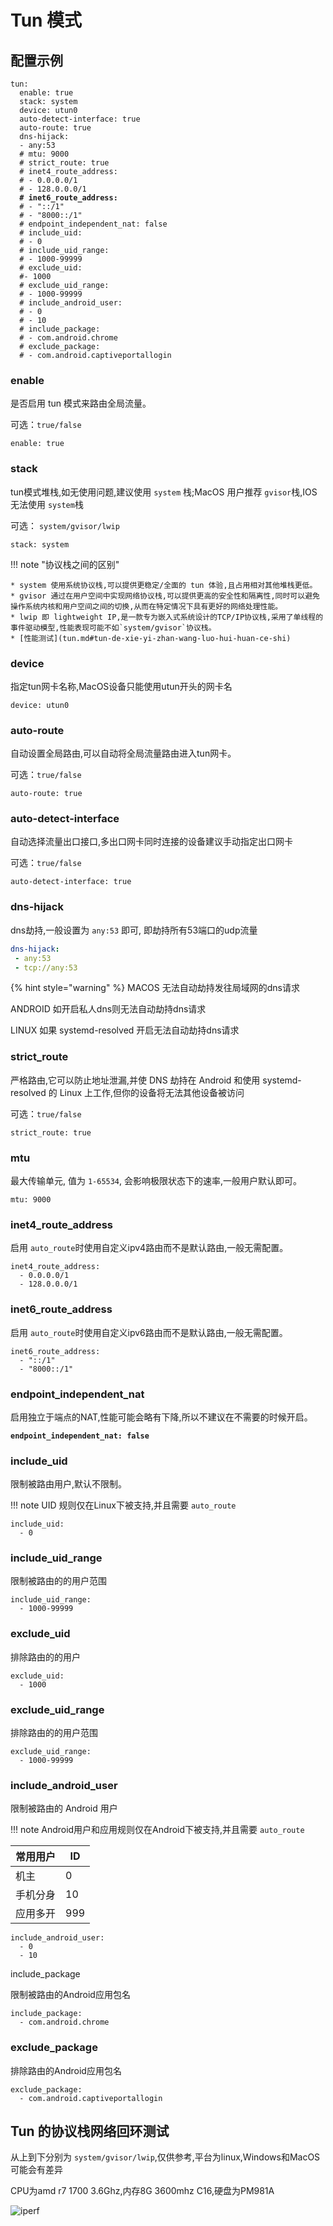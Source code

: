 # Tun 模式

## 配置示例

<pre class="language-yaml"><code class="lang-yaml">tun:
  enable: true
  stack: system
  device: utun0
  auto-detect-interface: true
  auto-route: true
  dns-hijack:
  - any:53
  # mtu: 9000
  # strict_route: true
  # inet4_route_address:
  # - 0.0.0.0/1
  # - 128.0.0.0/1
<strong>  # inet6_route_address:
</strong>  # - "::/1"
  # - "8000::/1"
  # endpoint_independent_nat: false
  # include_uid:
  # - 0
  # include_uid_range:
  # - 1000-99999
  # exclude_uid:
  #- 1000
  # exclude_uid_range:
  # - 1000-99999
  # include_android_user:
  # - 0
  # - 10
  # include_package:
  # - com.android.chrome
  # exclude_package:
  # - com.android.captiveportallogin
</code></pre>

### enable

是否启用 tun 模式来路由全局流量。

可选：`true/false`

```
enable: true
```

### stack

tun模式堆栈,如无使用问题,建议使用 `system` 栈;MacOS 用户推荐 `gvisor`栈,IOS无法使用 `system`栈

可选： `system/gvisor/lwip`

```
stack: system
```

!!! note "协议栈之间的区别"

    * system 使用系统协议栈,可以提供更稳定/全面的 tun 体验,且占用相对其他堆栈更低。
    * gvisor 通过在用户空间中实现网络协议栈,可以提供更高的安全性和隔离性,同时可以避免操作系统内核和用户空间之间的切换,从而在特定情况下具有更好的网络处理性能。
    * lwip 即 lightweight IP,是一款专为嵌入式系统设计的TCP/IP协议栈,采用了单线程的事件驱动模型,性能表现可能不如`system/gvisor`协议栈。
    * [性能测试](tun.md#tun-de-xie-yi-zhan-wang-luo-hui-huan-ce-shi)

### device

指定tun网卡名称,MacOS设备只能使用utun开头的网卡名

```
device: utun0
```

### auto-route

自动设置全局路由,可以自动将全局流量路由进入tun网卡。

可选：`true/false`

```
auto-route: true
```

### auto-detect-interface

自动选择流量出口接口,多出口网卡同时连接的设备建议手动指定出口网卡

可选：`true/false`

```
auto-detect-interface: true
```

### dns-hijack

dns劫持,一般设置为 `any:53` 即可, 即劫持所有53端口的udp流量

```yaml
dns-hijack:
 - any:53
 - tcp://any:53
```

{% hint style="warning" %}
MACOS 无法自动劫持发往局域网的dns请求

ANDROID 如开启私人dns则无法自动劫持dns请求

LINUX 如果 systemd-resolved 开启无法自动劫持dns请求

### strict\_route

严格路由,它可以防止地址泄漏,并使 DNS 劫持在 Android 和使用 systemd-resolved 的 Linux 上工作,但你的设备将无法其他设备被访问

可选：`true/false`

```
strict_route: true
```

### mtu

最大传输单元, 值为 `1-65534`, 会影响极限状态下的速率,一般用户默认即可。

```
mtu: 9000
```

### inet4\_route\_address

启用 `auto_route`时使用自定义ipv4路由而不是默认路由,一般无需配置。

```
inet4_route_address:
  - 0.0.0.0/1
  - 128.0.0.0/1
```

### inet6\_route\_address

启用 `auto_route`时使用自定义ipv6路由而不是默认路由,一般无需配置。

```
inet6_route_address:
  - "::/1"
  - "8000::/1"
```

### endpoint\_independent\_nat

启用独立于端点的NAT,性能可能会略有下降,所以不建议在不需要的时候开启。

<pre><code><strong>endpoint_independent_nat: false
</strong></code></pre>

### include\_uid

限制被路由用户,默认不限制。

!!! note
    UID 规则仅在Linux下被支持,并且需要 `auto_route`

```
include_uid:
  - 0
```

### include\_uid\_range

限制被路由的的用户范围

```
include_uid_range:
  - 1000-99999
```

### exclude\_uid

排除路由的的用户

```
exclude_uid:
  - 1000
```

### exclude\_uid\_range

排除路由的的用户范围

```
exclude_uid_range:
  - 1000-99999
```

### include\_android\_user

限制被路由的 Android 用户

!!! note
    Android用户和应用规则仅在Android下被支持,并且需要 `auto_route`

| 常用用户 | ID  |
| -------- | --- |
| 机主     | 0   |
| 手机分身 | 10  |
| 应用多开 | 999 |

```
include_android_user:
  - 0
  - 10
```

include\_package

限制被路由的Android应用包名

```
include_package:
  - com.android.chrome
```

### exclude\_package

排除路由的Android应用包名

```
exclude_package:
  - com.android.captiveportallogin
```

## Tun 的协议栈网络回环测试

从上到下分别为 `system/gvisor/lwip`,仅供参考,平台为linux,Windows和MacOS可能会有差异

CPU为amd r7 1700 3.6Ghz,内存8G 3600mhz C16,硬盘为PM981A

![iperf](../assets/image/tun/iperf.png)
